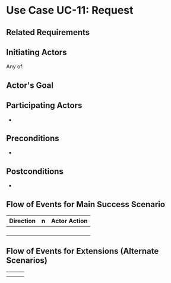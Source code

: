 # Use Case UC-11: Request

## **Related Requirements**



## **Initiating Actors**

Any of: 

## **Actor's Goal**



## **Participating Actors**

- 

## **Preconditions**

- 

## **Postconditions**

- 

## Flow of Events for Main Success Scenario
| Direction | n    | Actor Action |
| --------- | ---- | ------------ |
|           |      |              |
|           |      |              |
|           |      |              |
|           |      |              |

## Flow of Events for Extensions (Alternate Scenarios)



|      |      |      |
| ---- | ---- | ---- |
|      |      |      |
|      |      |      |

